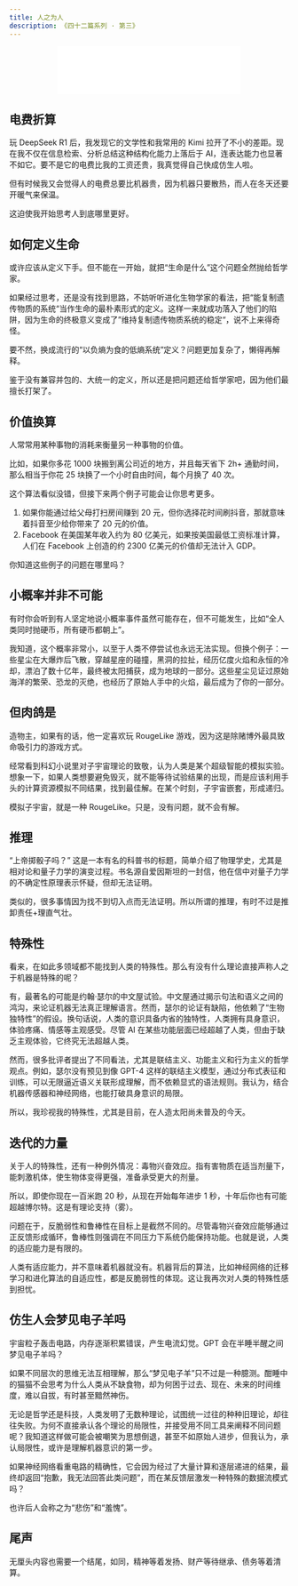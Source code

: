 ```yaml
---
title: 人之为人
description: 《四十二篇系列 · 第三》
---
```


<center>
  <iframe frameborder="no" border="0" marginwidth="0" marginheight="0" width=330 height=86 src="//music.163.com/outchain/player?type=2&id=22717915&auto=1&height=66"></iframe>
</center>

## 电费折算

玩 DeepSeek R1 后，我发现它的文学性和我常用的 Kimi 拉开了不小的差距。现在我不仅在信息检索、分析总结这种结构化能力上落后于 AI，连表达能力也显著不如它。要不是它的电费比我的工资还贵，我真觉得自己快成仿生人啦。

但有时候我又会觉得人的电费总要比机器贵，因为机器只要散热，而人在冬天还要开暖气来保温。

这迫使我开始思考人到底哪里更好。

## 如何定义生命

或许应该从定义下手。但不能在一开始，就把“生命是什么”这个问题全然抛给哲学家。

如果经过思考，还是没有找到思路，不妨听听进化生物学家的看法，把“能复制遗传物质的系统“当作生命的最朴素形式的定义。这样一来就成功落入了他们的陷阱，因为生命的终极意义变成了”维持复制遗传物质系统的稳定“，说不上来得奇怪。

要不然，换成流行的“以负熵为食的低熵系统”定义？问题更加复杂了，懒得再解释。

鉴于没有兼容并包的、大统一的定义，所以还是把问题还给哲学家吧，因为他们最擅长打架了。

## 价值换算

人常常用某种事物的消耗来衡量另一种事物的价值。

比如，如果你多花 1000 块搬到离公司近的地方，并且每天省下 2h+ 通勤时间，那么相当于你花 25 块换了一个小时自由时间，每个月换了 40 次。

这个算法看似没错，但接下来两个例子可能会让你思考更多。

1. 如果你能通过给父母打扫房间赚到 20 元，但你选择花时间刷抖音，那就意味着抖音至少给你带来了 20 元的价值。
2. Facebook 在美国某年收入约为 80 亿美元，如果按美国最低工资标准计算，人们在 Facebook 上创造的约 2300 亿美元的价值却无法计入 GDP。

你知道这些例子的问题在哪里吗？

## 小概率并非不可能

有时你会听到有人坚定地说小概率事件虽然可能存在，但不可能发生，比如“全人类同时抛硬币，所有硬币都朝上”。

我知道，这个概率非常小，以至于人类不停尝试也永远无法实现。但换个例子：一些星尘在大爆炸后飞散，穿越星座的碰撞，黑洞的拉扯，经历亿度火焰和永恒的冷却，漂泊了数十亿年，最终被太阳捕获，成为地球的一部分。这些星尘见证过原始海洋的繁荣、恐龙的灭绝，也经历了原始人手中的火焰，最后成为了你的一部分。

## 但肉鸽是

造物主，如果有的话，他一定喜欢玩 RougeLike 游戏，因为这是除赌博外最具致命吸引力的游戏方式。

经常看到科幻小说里对子宇宙理论的致敬，认为人类是某个超级智能的模拟实验。想象一下，如果人类想要避免毁灭，就不能等待试验结果的出现，而是应该利用手头的计算资源模拟不同结果，找到最佳解。在某个时刻，子宇宙嵌套，形成递归。

模拟子宇宙，就是一种 RougeLike。只是，没有问题，就不会有解。

## 推理

“上帝掷骰子吗？” 这是一本有名的科普书的标题，简单介绍了物理学史，尤其是相对论和量子力学的演变过程。书名源自爱因斯坦的一封信，他在信中对量子力学的不确定性原理表示怀疑，但却无法证明。

类似的，很多事情因为找不到切入点而无法证明。所以所谓的推理，有时不过是推卸责任+理直气壮。

## 特殊性

看来，在如此多领域都不能找到人类的特殊性。那么有没有什么理论直接声称人之于机器是特殊的呢？

有，最著名的可能是约翰·瑟尔的中文屋试验。中文屋通过揭示句法和语义之间的鸿沟，来论证机器无法真正理解语言。然而，瑟尔的论证有缺陷，他依赖了“生物独特性”的假设。换句话说，人类的意识具备内省的独特性，人类拥有具身意识，体验疼痛、情感等主观感受。尽管 AI 在某些功能层面已经超越了人类，但由于缺乏主观体验，它终究无法超越人类。

然而，很多批评者提出了不同看法，尤其是联结主义、功能主义和行为主义的哲学观点。例如，瑟尔没有预见到像 GPT-4 这样的联结主义模型，通过分布式表征和训练，可以无限逼近语义关联形成理解，而不依赖显式的语法规则。我认为，结合机器传感器和神经网络，也能打破具身意识的局限。

所以，我珍视我的特殊性，尤其是目前，在人造太阳尚未普及的今天。

## 迭代的力量

关于人的特殊性，还有一种例外情况：毒物兴奋效应。指有害物质在适当剂量下，能刺激机体，使生物体变得更强，准备承受更大的剂量。

所以，即使你现在一百米跑 20 秒，从现在开始每年进步 1 秒，十年后你也有可能超越博尔特。这是有理论支持（雾）。

问题在于，反脆弱性和鲁棒性在目标上是截然不同的。尽管毒物兴奋效应能够通过正反馈形成循环，鲁棒性则强调在不同压力下系统仍能保持功能。也就是说，人类的适应能力是有限的。

人类有适应能力，并不意味着机器就没有。机器背后的算法，比如神经网络的迁移学习和进化算法的自适应性，都是反脆弱性的体现。这让我再次对人类的特殊性感到担忧。

## 仿生人会梦见电子羊吗

宇宙粒子轰击电路，内存逐渐积累错误，产生电流幻觉。GPT 会在半睡半醒之间梦见电子羊吗？

如果不同层次的思维无法互相理解，那么“梦见电子羊”只不过是一种臆测。酣睡中的猫猫不会思考为什么人类从不缺食物，却为何困于过去、现在、未来的时间维度，难以自拔，有时甚至黯然神伤。

无论是哲学还是科技，人类发明了无数种理论，试图统一过往的种种旧理论，却往往失败。为何不直接承认各个理论的局限性，并接受用不同工具来阐释不同问题呢？我知道这样做可能会被嘲笑为思想倒退，甚至不如原始人进步，但我认为，承认局限性，或许是理解机器意识的第一步。

如果神经网络看重电路的精确性，它会因为经过了大量计算和逐层递进的结果，最终却返回“抱歉，我无法回答此类问题”，而在某反馈层激发一种特殊的数据流模式吗？

也许后人会称之为“悲伤”和“羞愧”。

## 尾声

无厘头内容也需要一个结尾，如同，精神等着发扬、财产等待继承、债务等着清算。
